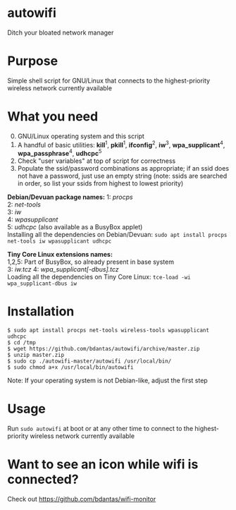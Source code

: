 # autowifi
Ditch your bloated network manager

# Purpose
Simple shell script for GNU/Linux that connects to the highest-priority wireless network currently available

# What you need
0. GNU/Linux operating system and this script
1. A handful of basic utilities: **kill**<sup>1</sup>, **pkill**<sup>1</sup>, **ifconfig**<sup>2</sup>, **iw**<sup>3</sup>, **wpa_supplicant**<sup>4</sup>, **wpa_passphrase**<sup>4</sup>, **udhcpc**<sup>5</sup>
2. Check "user variables" at top of script for correctness
3. Populate the ssid/password combinations as appropriate; if an ssid does not have a password, just use an empty string (note: ssids are searched in order, so list your ssids from highest to lowest priority)

**Debian/Devuan package names:**
1: *procps*  
2: *net-tools*  
3: *iw*  
4: *wpasupplicant*  
5: *udhcpc* (also available as a BusyBox applet)  
Installing all the dependencies on Debian/Devuan: `sudo apt install procps net-tools iw wpasupplicant udhcpc`

**Tiny Core Linux extensions names:**  
1,2,5: Part of BusyBox, so already present in base system  
3: *iw.tcz*
4: *wpa_supplicant[-dbus].tcz*  
Loading all the dependencies on Tiny Core Linux: `tce-load -wi wpa_supplicant-dbus iw`

# Installation
```
$ sudo apt install procps net-tools wireless-tools wpasupplicant udhcpc
$ cd /tmp
$ wget https://github.com/bdantas/autowifi/archive/master.zip
$ unzip master.zip
$ sudo cp ./autowifi-master/autowifi /usr/local/bin/
$ sudo chmod a+x /usr/local/bin/autowifi
```
Note: If your operating system is not Debian-like, adjust the first step

# Usage
Run `sudo autowifi` at boot or at any other time to connect to the highest-priority wireless network currently available

# Want to see an icon while wifi is connected?
Check out https://github.com/bdantas/wifi-monitor
